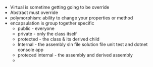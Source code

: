 - Virtual is sometime getting going to be override
- Abstract must override
- polymorphism: ability to change your properties or method
- encapsulation is group together specific
    - public - everyone
    - private - only the class itself
    - protected - the class & its derived child
    - Internal - the assembly
        sln file solution file
        unit test and dotnet console app
    - proteced internal - the assembly and derived assembly
    - 